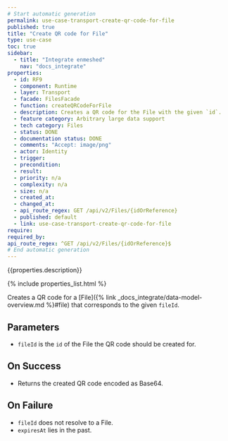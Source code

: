 ```yaml
---
# Start automatic generation
permalink: use-case-transport-create-qr-code-for-file
published: true
title: "Create QR code for File"
type: use-case
toc: true
sidebar:
  - title: "Integrate enmeshed"
    nav: "docs_integrate"
properties:
  - id: RF9
  - component: Runtime
  - layer: Transport
  - facade: FilesFacade
  - function: createQRCodeForFile
  - description: Creates a QR code for the File with the given `id`.
  - feature category: Arbitrary large data support
  - tech category: Files
  - status: DONE
  - documentation status: DONE
  - comments: "Accept: image/png"
  - actor: Identity
  - trigger:
  - precondition:
  - result:
  - priority: n/a
  - complexity: n/a
  - size: n/a
  - created_at:
  - changed_at:
  - api_route_regex: GET /api/v2/Files/{idOrReference}
  - published: default
  - link: use-case-transport-create-qr-code-for-file
require:
required_by:
api_route_regex: ^GET /api/v2/Files/{idOrReference}$
# End automatic generation
---
```


{{properties.description}}

{% include properties_list.html %}

Creates a QR code for a [File]({% link _docs_integrate/data-model-overview.md %}#file) that corresponds to the given `fileId`.

## Parameters

- `fileId` is the `id` of the File the QR code should be created for.

## On Success

- Returns the created QR code encoded as Base64.

## On Failure

- `fileId` does not resolve to a File.
- `expiresAt` lies in the past.
